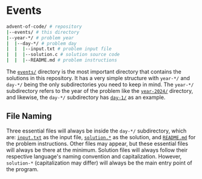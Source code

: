 # Events

```bash
advent-of-code/ # repository
|--events/ # this directory
|--year-*/ # problem year
|  |--day-*/ # problem day
|  |  |--input.txt # problem input file
|  |  |--solution.c # solution source code
|  |  |--README.md # problem instructions
```

The [`events/`](./) directory is the most important directory that contains the solutions in this repository. It has a very simple structure with `year-*/` and `day-*/` being the only subdirectories you need to keep in mind. The `year-*/` subdirectory refers to the year of the problem like the [`year-2024/`](./year-2024/) directory, and likewise, the `day-*/` subdirectory has [`day-1/`](./year-2024/day-1/) as an example. 

## File Naming

Three essential files will always be inside the `day-*/` subdirectory, which are: [`input.txt`](./year-2024/day-1/input.txt) as the input file, [`solution.*`](./year-2024/day-1/solution.c) as the solution, and [`README.md`](./year-2024/day-1/README.md) for the problem instructions. Other files may appear, but these essential files will always be there at the minimum. Solution files will always follow their respective language's naming convention and capitalization. However, `solution-*` (capitalization may differ) will always be the main entry point of the program.
